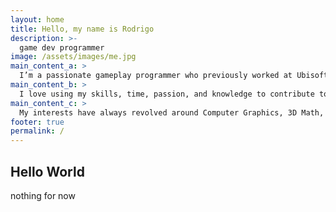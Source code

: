 ```yaml
---
layout: home
title: Hello, my name is Rodrigo
description: >-
  game dev programmer
image: /assets/images/me.jpg
main_content_a: >
  I’m a passionate gameplay programmer who previously worked at Ubisoft and Ready At Dawn, including during its acquisition by Meta. I helped bring to life XDefiant and Lone Echo II. You can learn more about my work on each project's page.
main_content_b: >
  I love using my skills, time, passion, and knowledge to contribute to innovative software and games. I graduated with a Bachelor's degree in Computer Science from California State University, Fullerton. I’m a quick learner who is detail oriented and can adapt to a fast paced, team-based environment. I can generate well-documented, high quality, production ready code.
main_content_c: >
  My interests have always revolved around Computer Graphics, 3D Math, and Algorithms. Professionally, I’ve worked on AI, Animation, Cameras, Inputs, Physics, and more. Back in college, I worked on a research project involving curves and curve surfaces, which deepened my passion for technical problem-solving
footer: true
permalink: /
---
```

## Hello World
  nothing for now

